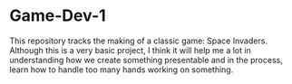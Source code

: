 # Game-Dev-1
This repository tracks the making of a classic game: Space Invaders. Although this is a very basic project, I think it will help me a lot in understanding how we create something presentable and in the process, learn how to handle too many hands working on something. 
